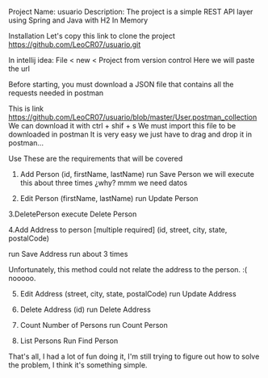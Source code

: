 Project Name: usuario
Description: The project is a simple REST API layer using Spring and Java with H2 In Memory

Installation
Let's copy this link to clone the project
https://github.com/LeoCR07/usuario.git

In intellij idea:
File < new < Project from version control
Here we will paste the url

Before starting, you must download a JSON file that contains all the requests needed in postman

This is link
https://github.com/LeoCR07/usuario/blob/master/User.postman_collection
We can download it with ctrl + shif + s
We must import this file to be downloaded in postman
It is very easy we just have to drag and drop it in postman...

Use
These are the requirements that will be covered

1. Add Person (id, firstName, lastName)
   run Save Person
  we will execute this about three times ¿why? mmm we need datos 

2. Edit Person (firstName, lastName)
  run Update Person 

3.DeletePerson
  execute Delete Person

4.Add Address to person [multiple required] (id, street, city, state,
postalCode)

run Save Address
run about 3 times

Unfortunately, this method could not relate the address to the person. :( nooooo.

5. Edit Address (street, city, state, postalCode)
run Update Address

6. Delete Address (id)
run Delete Address

7. Count Number of Persons
run Count Person

8. List Persons
Run Find Person

That's all, I had a lot of fun doing it, I'm still trying to figure out how to solve the problem, I think it's something simple.
